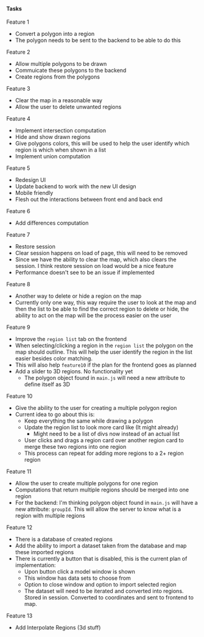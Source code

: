 #### Tasks
Feature 1
  * Convert a polygon into a region
  * The polygon needs to be sent to the backend to be able to do this

Feature 2
  * Allow multiple polygons to be drawn
  * Commuicate these polygons to the backend
  * Create regions from the polygons

Feature 3
  * Clear the map in a reasonable way
  * Allow the user to delete unwanted regions

Feature 4 
  * Implement intersection computation
  * Hide and show drawn regions
  * Give polygons colors, this will be used to help the user identify which region is which when shown in a list
  * Implement union computation

Feature 5
  * Redesign UI
  * Update backend to work with the new UI design
  * Mobile friendly
  * Flesh out the interactions between front end and back end
  
Feature 6
  * Add differences computation
  
Feature 7
  * Restore session
  * Clear session happens on load of page, this will need to be removed
  * Since we have the ability to clear the map, which also clears the session. I think restore session on load would be a nice feature
  * Performance doesn't see to be an issue if implemented

Feature 8
  * Another way to delete or hide a region on the map
  * Currently only one way, this way require the user to look at the map and then the list to be able to find the correct region to delete or hide, the ability to act on the map will be the process easier on the user

Feature 9
  * Improve the `region list` tab on the frontend
  * When selecting/clicking a region in the `region list` the polygon on the map should outline. This will help the user identify the region in the list easier besides color matching.
  * This will also help `feature10` if the plan for the frontend goes as planned
  * Add a slider to 3D regions. No functionality yet
    * The polygon object found in `main.js` will need a new attribute to define itself as 3D

Feature 10
  * Give the ability to the user for creating a multiple polygon region
  * Current idea to go about this is:
     * Keep everything the same while drawing a polygon
     * Update the region list to look more card like (It might already)
       * Might need to be a list of divs now instead of an actual list
     * User clicks and drags a region card over another region card to merge these two regions into one region
     * This process can repeat for adding more regions to a 2+ region region
 

Feature 11
  * Allow the user to create multiple polygons for one region
  * Computations that return multiple regions should be merged into one region
  * For the backend: I'm thinking polygon object found in `main.js` will have a new attribute: `groupId`. This will allow the server to know what is a region with multiple regions

Feature 12
  * There is a database of created regions
  * Add the ability to import a dataset taken from the database and map these imported regions
  * There is currently a button that is disabled, this is the current plan of implementation:
    * Upon button click a model window is shown
    * This window has data sets to choose from
    * Option to close window and option to import selected region
    * The dataset will need to be iterated and converted into regions. Stored in session. Converted to coordinates and sent to frontend to map.

Feature 13
  * Add Interpolate Regions (3d stuff)
